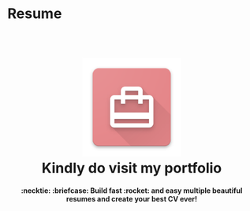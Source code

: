 # Resume
<h1 align="center">
   <br>
   <a href="">
   <img src="media/logo.png" alt="Markdownify" width="200"></a>
   <br>Kindly do visit my portfolio
   <br>
</h1>
<div align="center"></div>
<h4 align="center">
   :necktie: :briefcase: Build fast :rocket: and easy multiple beautiful resumes and create your best CV ever!
</h4>
<br>
<br>